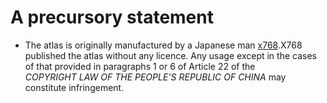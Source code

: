 # A precursory statement

* The atlas is originally manufactured by a Japanese man [x768](http://x768.com/w/twha.ja).X768 published the atlas without any licence. Any usage except in the cases of that provided in paragraphs 1 or 6 of Article 22 of the _COPYRIGHT LAW OF THE PEOPLE'S REPUBLIC OF CHINA_ may constitute infringement.



